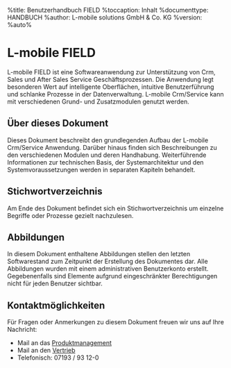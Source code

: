 %title: Benutzerhandbuch FIELD
%toccaption: Inhalt
%documenttype: HANDBUCH
%author: L-mobile solutions GmbH & Co. KG
%version: %auto%

# L-mobile FIELD
L-mobile FIELD ist eine Softwareanwendung zur Unterstützung von Crm, Sales und After Sales Service Geschäftsprozessen. Die Anwendung legt besonderen Wert auf intelligente Oberflächen, intuitive Benutzerführung und schlanke Prozesse in der Datenverwaltung. L-mobile Crm/Service kann mit verschiedenen Grund- und Zusatzmodulen genutzt werden. 

## Über dieses Dokument
Dieses Dokument beschreibt den grundlegenden Aufbau der L-mobile Crm/Service Anwendung. Darüber hinaus finden sich Beschreibungen zu den verschiedenen Modulen und deren Handhabung. Weiterführende Informationen zur technischen Basis, der Systemarchitektur und den Systemvoraussetzungen werden in separaten Kapiteln behandelt. 

## Stichwortverzeichnis
Am Ende des Dokument befindet sich ein Stichwortverzeichnis um einzelne Begriffe oder Prozesse gezielt nachzulesen.

## Abbildungen
In diesem Dokument enthaltene Abbildungen stellen den letzten Softwarestand zum Zeitpunkt der Erstellung des Dokumentes dar. Alle Abbildungen wurden mit einem administrativen Benutzerkonto erstellt. Gegebenenfalls sind Elemente aufgrund eingeschränkter Berechtigungen nicht für jeden Benutzer sichtbar. 

## Kontaktmöglichkeiten
Für Fragen oder Anmerkungen zu diesem Dokument freuen wir uns auf Ihre Nachricht:

- Mail an das [Produktmanagement](mailto:oliver.joest@l-mobile.com)
- Mail an den [Vertrieb](mailto:pascal.loechner@l-mobile.com)
- Telefonisch: 07193 / 93 12-0